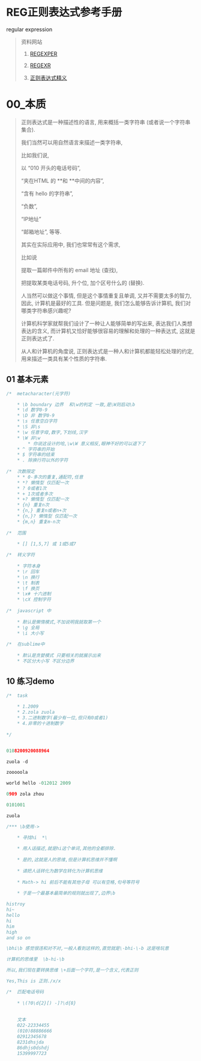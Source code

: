 # REG正则表达式参考手册

regular expression

> 资料网站
>
> 1. [REGEXPER](https://regexper.com/)
>
>
> 2. [REGEXR](https://regexr.com/)
>
> 3. [正则表达式精义](https://blog.youxu.info/2009/03/05/ree1/)
>
>



# 00_本质

> 正则表达式是一种描述性的语言, 用来概括一类字符串 (或者说一个字符串集合).
>
> 我们当然可以用自然语言来描述一类字符串,
>
>  比如我们说,
>
>  以 “010 开头的电话号码”,
>
>  “夹在HTML 的 **和 **中间的内容”,
>
>  “含有 hello 的字符串”, 
>
> “负数”,
>
>  “IP地址”
>
>  “邮箱地址”, 等等. 
>
> 其实在实际应用中, 我们也常常有这个需求, 
>
> 比如说
>
> 提取一篇邮件中所有的 email 地址 (查找), 
>
> 把提取某类电话号码, 升个位, 加个区号什么的 (替换).
>
> 人当然可以做这个事情, 但是这个事情重复且单调, 又并不需要太多的智力, 因此, 计算机是最好的工具. 但是问题是, 我们怎么能够告诉计算机, 我们对哪类字符串感兴趣呢? 
>
> 计算机科学家就帮我们设计了一种让人能够简单的写出来, 表达我们人类想表达的含义, 而计算机又恰好能够很容易的理解和处理的一种表达式, 这就是正则表达式了.
>
>  从人和计算机的角度说, 正则表达式是一种人和计算机都能轻松处理的约定, 用来描述一类具有某个性质的字符串.

## 01 基本元素

```c
/*	metacharacter(元字符)

	* \b boundary 边界  和\w的判定 一致,是\W则启动\b
	* \d 数字0-9
    * \D 非 数字0-9
	* \s 任意空白字符
	* \S 非\s
	* \w 任意字母,数字,下划线,汉字
	* \W 非\w 
		* 你说这设计的哈,\w\W 意义相反,眼神不好的可以退下了
	* ^ 字符串的开始
	* $ 字符串的结束
	* . 除换行符以外的字符
	
/*  次数限定
	* * 0-多次的重复,通配符,任意
	* *? 懒惰型 仅匹配一次
	* ? 0或者1次
	* + 1次或者多次
	* +? 懒惰型 仅匹配一次
	* {n} 重复n次
	* {n,} 重复n或者n+次
	* {n,}? 懒惰型 仅匹配一次
	* {m,n} 重复m-n次
	
/*	范围

	* [] [1,5,7] 或 1或5或7
	
/*	转义字符
	
	* 字符本身
	* \r 回车
	* \n 换行
	* \t 制表
	* \f 换页
	* \x# 十六进制
	* \cX 控制字符
	
/*	javascript 中 
	
	* 默认是懒惰模式,不加说明我就取第一个
	* \g 全局
	* \i 大小写
	
/*  在sublime中
	
	* 默认是贪婪模式 只要相关的就展示出来 
	* 不区分大小写 不区分边界 
```



## 10 练习demo

```c
/*  task 
	
	* 1.2009 
	* 2.zola zuola 
	* 3.二进制数字(最少有一位,但只有0或者1) 
	* 4.非零的十进制数字
	
*/


0108200920088964

zuola -d

zooooola

world hello -012012 2009

0909 zola zhou

0101001

zuola
```

```c
/*** \b使用-> 

	* 寻找hi  *\
	
	* 用人话描述,就是hi这个单词,其他的全都排除.
	
	* 是的,这就是人的思维,但是计算机思维并不懂啊
	
	* 请把人话转化为数学在转化为计算机思维
	
	* Math-> hi 前后不能有其他子母 可以有空格,句号等符号
	
	* 于是一个最基本最简单的规则就出现了,边界\b

histroy
hi~
hello
hi
him
high
and so on

\bhi\b 感觉很违和对不对,一般人看到这样的,直觉就是\-bhi-\-b 这是啥玩意

计算机的思维里  \b-hi-\b

所以,我们现在要转换思维 \+后面一个字符,是一个含义,代表正则

Yes,This is 正则./x/x
```
```c
/*  匹配电话号码
	
	* \(?0\d{2}[) -]?\d{8}
	
	
	文本
	022-22334455
	(010)88886666
	02912345678
	8231dhsjda
	86dhjs0dshdj
	15399997723
```

